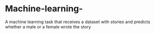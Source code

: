 # Machine-learning-
A machine learning task that receives a dataset with stories and predicts whether a male or a female wrote the story
